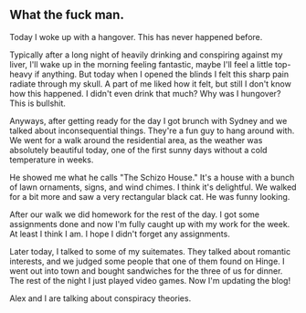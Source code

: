 ## What the fuck man.
Today I woke up with a hangover. This has never happened before. 

Typically after a long night of heavily drinking and conspiring against my liver, I'll wake up in the morning feeling fantastic, maybe I'll feel a little top-heavy if anything.
But today when I opened the blinds I felt this sharp pain radiate through my skull. A part of me liked how it felt, but still I don't know how this happened. 
I didn't even drink that much? Why was I hungover? This is bullshit.

Anyways, after getting ready for the day I got brunch with Sydney and we talked about inconsequential things. They're a fun guy to hang around with.
We went for a walk around the residential area, as the weather was absolutely beautiful today, one of the first sunny days without a cold temperature in weeks.

He showed me what he calls "The Schizo House." It's a house with a bunch of lawn ornaments, signs, and wind chimes. I think it's delightful.
We walked for a bit more and saw a very rectangular black cat. He was funny looking. 

After our walk we did homework for the rest of the day. I got some assignments done and now I'm fully caught up with my work for the week. At least I think I am. I hope I didn't forget any assignments.

Later today, I talked to some of my suitemates. They talked about romantic interests, and we judged some people that one of them found on Hinge. I went out into town and bought sandwiches for the three of us for dinner.
The rest of the night I just played video games. Now I'm updating the blog!

Alex and I are talking about conspiracy theories.
